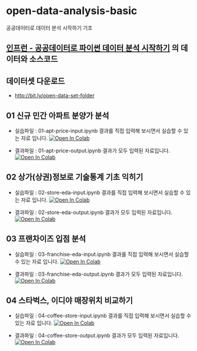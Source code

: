 # open-data-analysis-basic
공공데이터로 데이터 분석 시작하기 기초

## [인프런 - 공공데이터로 파이썬 데이터 분석 시작하기](https://www.inflearn.com/course/%EA%B3%B5%EA%B3%B5%EB%8D%B0%EC%9D%B4%ED%84%B0%EB%A1%9C-%ED%8C%8C%EC%9D%B4%EC%8D%AC-%EB%8D%B0%EC%9D%B4%ED%84%B0-%EB%B6%84%EC%84%9D-%EC%8B%9C%EC%9E%91%ED%95%98%EA%B8%B0) 의 데이터와 소스코드

## 데이터셋 다운로드
* http://bit.ly/open-data-set-folder

## 01 신규 민간 아파트 분양가 분석
* 실습파일 : 01-apt-price-input.ipynb 결과를 직접 입력해 보시면서 실습할 수 있는 자료 입니다. [![Open In Colab](https://colab.research.google.com/assets/colab-badge.svg)](https://colab.research.google.com/github/corazzon/open-data-analysis-basic/blob/master/01-apt-price-input.ipynb)

* 결과파일 : 01-apt-price-output.ipynb 결과가 모두 입력된 자료입니다. [![Open In Colab](https://colab.research.google.com/assets/colab-badge.svg)](https://colab.research.google.com/github/corazzon/open-data-analysis-basic/blob/master/01-apt-price-output.ipynb)
  
## 02 상가(상권)정보로 기술통계 기초 익히기

* 실습파일 : 02-store-eda-input.ipynb 결과를 직접 입력해 보시면서 실습할 수 있는 자료 입니다. [![Open In Colab](https://colab.research.google.com/assets/colab-badge.svg)](https://colab.research.google.com/github/corazzon/open-data-analysis-basic/blob/master/02-store-eda-input.ipynb)

* 결과파일 : 02-store-eda-output.ipynb 결과가 모두 입력된 자료입니다. [![Open In Colab](https://colab.research.google.com/assets/colab-badge.svg)](https://colab.research.google.com/github/corazzon/open-data-analysis-basic/blob/master/02-store-eda-output.ipynb)
 
 ## 03 프랜차이즈 입점 분석
 
* 실습파일 : 03-franchise-eda-input.ipynb 결과를 직접 입력해 보시면서 실습할 수 있는 자료 입니다. [![Open In Colab](https://colab.research.google.com/assets/colab-badge.svg)](https://colab.research.google.com/github/corazzon/open-data-analysis-basic/blob/master/03-franchise-eda-input.ipynb)

* 결과파일 : 03-franchise-eda-output.ipynb 결과가 모두 입력된 자료입니다. [![Open In Colab](https://colab.research.google.com/assets/colab-badge.svg)](https://colab.research.google.com/github/corazzon/open-data-analysis-basic/blob/master/03-franchise-eda-output.ipynb)
 
 ## 04 스타벅스, 이디야 매장위치 비교하기
  
 * 실습파일 : 04-coffee-store-input.ipynb 결과를 직접 입력해 보시면서 실습할 수 있는 자료 입니다. [![Open In Colab](https://colab.research.google.com/assets/colab-badge.svg)](https://colab.research.google.com/github/corazzon/open-data-analysis-basic/blob/master/04-coffee-store-input.ipynb)

* 결과파일 : 04-coffee-store-output.ipynb 결과가 모두 입력된 자료입니다. [![Open In Colab](https://colab.research.google.com/assets/colab-badge.svg)](https://colab.research.google.com/github/corazzon/open-data-analysis-basic/blob/master/04-coffee-store-output.ipynb)

